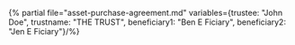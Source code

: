 
{% partial file="asset-purchase-agreement.md" 
  variables={trustee: "John Doe",
              trustname: "THE TRUST",
              beneficiary1: "Ben E Ficiary",
              beneficiary2: "Jen E Ficiary"}/%}